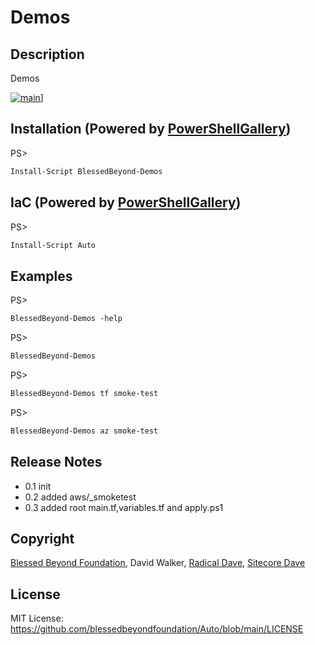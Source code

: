 # Demos
## Description
Demos

[![main](https://github.com/blessedbeyondfoundation/Auto/actions/workflows/main.yml/badge.svg)](https://github.com/blessedbeyondfoundation/Auto/actions)\]

## Installation (Powered by [PowerShellGallery](https://powershellgallery.com/packages/BlessedBeyond-Demos))
PS>
```ps
Install-Script BlessedBeyond-Demos
```

## IaC (Powered by [PowerShellGallery](https://powershellgallery.com/packages/Auto))
PS>
```ps
Install-Script Auto
```

## Examples
PS> 
```ps
BlessedBeyond-Demos -help
```

PS>
```ps
BlessedBeyond-Demos
```

PS>
```ps
BlessedBeyond-Demos tf smoke-test
```
PS>
```ps
BlessedBeyond-Demos az smoke-test
```

## Release Notes
- 0.1 init
- 0.2 added aws/_smoketest
- 0.3 added root main.tf,variables.tf and apply.ps1

## Copyright
[Blessed Beyond Foundation](https://github.com/blessedbeyondfoundation), David Walker, [Radical Dave](https://github.com/Radical-Dave), [Sitecore Dave](https://github.com/sitecoredave)

## License
MIT License: https://github.com/blessedbeyondfoundation/Auto/blob/main/LICENSE
